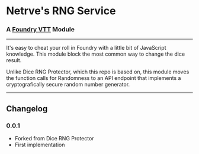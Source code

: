 # Netrve's RNG Service

### A [Foundry VTT](https://foundryvtt.com) Module

---

It's easy to cheat your roll in Foundry with a little bit of JavaScript knowledge. This module block the most common way to change the dice result.

Unlike Dice RNG Protector, which this repo is based on, this module moves the function calls for Randomness to an API endpoint that implements a cryptografically secure random number generator.

---

## Changelog

### 0.0.1

- Forked from Dice RNG Protector
- First implementation
